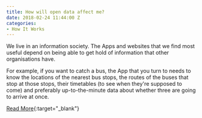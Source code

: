 ```yaml
---
title: How will open data affect me?
date: 2018-02-24 11:44:00 Z
categories:
- How It Works
---
```


We live in an information society. The Apps and websites that we find most useful depend on being able to get hold of information that other organisations have.

For example, if you want to catch a bus, the App that you turn to needs to know the locations of the nearest bus stops, the routes of the buses that stop at those stops, their timetables (to see when they're supposed to come) and preferably up-to-the-minute data about whether three are going to arrive at once.

[Read More](https://theodi.org/guides/how-will-open-data-affect-me){:target="_blank"}